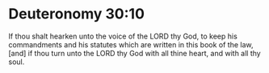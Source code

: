# Deuteronomy 30:10

If thou shalt hearken unto the voice of the LORD thy God, to keep his commandments and his statutes which are written in this book of the law, [and] if thou turn unto the LORD thy God with all thine heart, and with all thy soul.